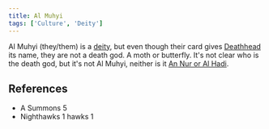 ```yaml
---
title: Al Muhyi
tags: ['Culture', 'Deity']
---
```

Al Muhyi (they/them) is a [deity](wiki/gods.md), but even though their card gives [Deathhead](wiki/deathhead.md) its name, they are not a death god. A moth or butterfly. It's not clear who is the death god, but it's not Al Muhyi, neither is it [An Nur or Al Hadi](wiki/an-nur-and-al-hadi.md).

## References
- A Summons 5
- Nighthawks 1
hawks 1
